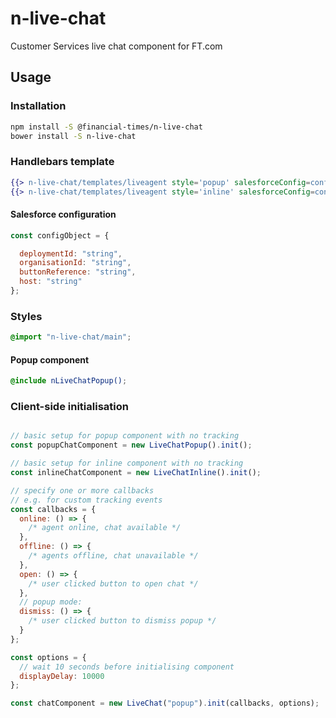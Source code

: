 # n-live-chat

Customer Services live chat component for FT.com

## Usage

### Installation

```sh
npm install -S @financial-times/n-live-chat
bower install -S n-live-chat
```

### Handlebars template

```hbs
{{> n-live-chat/templates/liveagent style='popup' salesforceConfig=configObject}}
{{> n-live-chat/templates/liveagent style='inline' salesforceConfig=configObject}}
```

#### Salesforce configuration

```js
const configObject = {

  deploymentId: "string",
  organisationId: "string",
  buttonReference: "string",
  host: "string"
};
```

### Styles

```scss
@import "n-live-chat/main";
```

#### Popup component

```scss
@include nLiveChatPopup();
```

### Client-side initialisation

```js

// basic setup for popup component with no tracking
const popupChatComponent = new LiveChatPopup().init();

// basic setup for inline component with no tracking
const inlineChatComponent = new LiveChatInline().init();
```

```js
// specify one or more callbacks
// e.g. for custom tracking events
const callbacks = {
  online: () => {
    /* agent online, chat available */
  },
  offline: () => {
    /* agents offline, chat unavailable */
  },
  open: () => {
    /* user clicked button to open chat */
  },
  // popup mode:
  dismiss: () => {
    /* user clicked button to dismiss popup */
  }
};

const options = {
  // wait 10 seconds before initialising component
  displayDelay: 10000
};

const chatComponent = new LiveChat("popup").init(callbacks, options);
```
